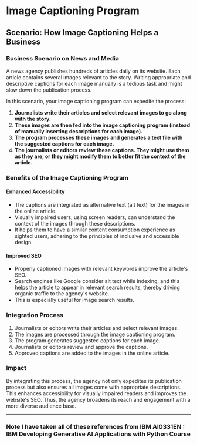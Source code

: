# Image Captioning Program

## Scenario: How Image Captioning Helps a Business

### Business Scenario on News and Media

A news agency publishes hundreds of articles daily on its website. Each article contains several images relevant to the story. Writing appropriate and descriptive captions for each image manually is a tedious task and might slow down the publication process.

In this scenario, your image captioning program can expedite the process:

1. **Journalists write their articles and select relevant images to go along with the story.**
2. **These images are then fed into the image captioning program (instead of manually inserting descriptions for each image).**
3. **The program processes these images and generates a text file with the suggested captions for each image.**
4. **The journalists or editors review these captions. They might use them as they are, or they might modify them to better fit the context of the article.**

### Benefits of the Image Captioning Program

#### Enhanced Accessibility

- The captions are integrated as alternative text (alt text) for the images in the online article.
- Visually impaired users, using screen readers, can understand the context of the images through these descriptions.
- It helps them to have a similar content consumption experience as sighted users, adhering to the principles of inclusive and accessible design.

#### Improved SEO

- Properly captioned images with relevant keywords improve the article's SEO.
- Search engines like Google consider alt text while indexing, and this helps the article to appear in relevant search results, thereby driving organic traffic to the agency's website.
- This is especially useful for image search results.

### Integration Process

1. Journalists or editors write their articles and select relevant images.
2. The images are processed through the image captioning program.
3. The program generates suggested captions for each image.
4. Journalists or editors review and approve the captions.
5. Approved captions are added to the images in the online article.

### Impact

By integrating this process, the agency not only expedites its publication process but also ensures all images come with appropriate descriptions. This enhances accessibility for visually impaired readers and improves the website's SEO. Thus, the agency broadens its reach and engagement with a more diverse audience base.

---

### Note I have taken all of these references from  IBM AI0331EN : IBM Developing Generative AI Applications with Python Course




